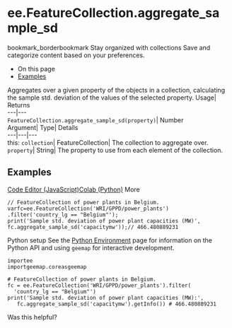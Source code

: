  
#  ee.FeatureCollection.aggregate_sample_sd 
bookmark_borderbookmark Stay organized with collections  Save and categorize content based on your preferences.
  * On this page
  * [Examples](https://developers.google.com/earth-engine/apidocs/ee-featurecollection-aggregate_sample_sd#examples)


Aggregates over a given property of the objects in a collection, calculating the sample std. deviation of the values of the selected property. 
Usage| Returns  
---|---  
`FeatureCollection.aggregate_sample_sd(property)`| Number  
Argument| Type| Details  
---|---|---  
this: `collection`| FeatureCollection| The collection to aggregate over.  
`property`| String| The property to use from each element of the collection.  
## Examples
[Code Editor (JavaScript)](https://developers.google.com/earth-engine/apidocs/ee-featurecollection-aggregate_sample_sd#code-editor-javascript-sample)[Colab (Python)](https://developers.google.com/earth-engine/apidocs/ee-featurecollection-aggregate_sample_sd#colab-python-sample) More
```
// FeatureCollection of power plants in Belgium.
varfc=ee.FeatureCollection('WRI/GPPD/power_plants')
.filter('country_lg == "Belgium"');
print('Sample std. deviation of power plant capacities (MW)',
fc.aggregate_sample_sd('capacitymw'));// 466.480889231
```
Python setup
See the [ Python Environment](https://developers.google.com/earth-engine/guides/python_install) page for information on the Python API and using `geemap` for interactive development.
```
importee
importgeemap.coreasgeemap
```
```
# FeatureCollection of power plants in Belgium.
fc = ee.FeatureCollection('WRI/GPPD/power_plants').filter(
  'country_lg == "Belgium"')
print('Sample std. deviation of power plant capacities (MW):',
   fc.aggregate_sample_sd('capacitymw').getInfo()) # 466.480889231
```

Was this helpful?
